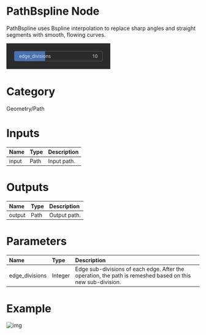 
PathBspline Node
================


PathBspline uses Bspline interpolation to replace sharp angles and straight segments with smooth, flowing curves.



![img](../../images/nodes/PathBspline_settings.png)


# Category


Geometry/Path
# Inputs

|Name|Type|Description|
| :--- | :--- | :--- |
|input|Path|Input path.|

# Outputs

|Name|Type|Description|
| :--- | :--- | :--- |
|output|Path|Output path.|

# Parameters

|Name|Type|Description|
| :--- | :--- | :--- |
|edge_divisions|Integer|Edge sub-divisions of each edge. After the operation, the path is remeshed based on this new sub-division.|

# Example


![img](../../images/nodes/PathBspline.png)


